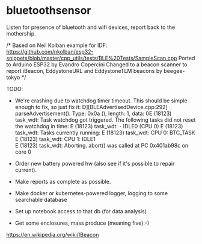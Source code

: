 # bluetoothsensor
Listen for presence of bluetooth and wifi devices, report back to the mothership.

/*
   Based on Neil Kolban example for IDF: https://github.com/nkolban/esp32-snippets/blob/master/cpp_utils/tests/BLE%20Tests/SampleScan.cpp
   Ported to Arduino ESP32 by Evandro Copercini
   Changed to a beacon scanner to report iBeacon, EddystoneURL and EddystoneTLM beacons by beegee-tokyo
*/



TODO:
*  We're crashing due to watchdog timer timeout.  This should be simple enough to fix, so just fix it:
     D][BLEAdvertisedDevice.cpp:292] parseAdvertisement(): Type: 0x0a (), length: 1, data: 0E (18123) task_wdt: Task watchdog got triggered. The following tasks did not reset the watchdog in time:
     E (18123) task_wdt:  - IDLE0 (CPU 0)
     E (18123) task_wdt: Tasks currently running:
     E (18123) task_wdt: CPU 0: BTC_TASK
     E (18123) task_wdt: CPU 1: IDLE1  
     E (18123) task_wdt: Aborting.
     abort() was called at PC 0x401ab98c on core 0


* Order new battery powered hw (also see if it's possible to repair current).
* Make reports as complete as possible.
* Make docker or kubernetes-powered logger, logging to some searchable database
* Set up notebook access to that db (for data analysis)
* Get some enclosures, mass produce (meaning five):-)



https://en.wikipedia.org/wiki/IBeacon

